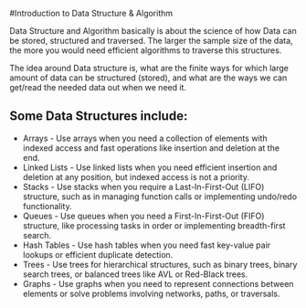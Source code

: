 #Introduction to Data Structure & Algorithm

Data Structure and Algorithm basically is about the science of how Data can be
stored, structured and traversed. The larger the sample size of the data, the more
you would need efficient algorithms to traverse this structures.

The idea around Data structure is, what are the finite ways for which large amount of
data can be structured (stored), and what are the ways we can get/read the needed
data out when we need it.


## Some Data Structures include:
- Arrays - Use arrays when you need a collection of elements with indexed access
and fast operations like insertion and deletion at the end.
- Linked Lists - Use linked lists when you need efficient insertion and deletion at
any position, but indexed access is not a priority.
- Stacks - Use stacks when you require a Last-In-First-Out (LIFO) structure, such
as in managing function calls or implementing undo/redo functionality.
- Queues - Use queues when you need a First-In-First-Out (FIFO) structure, like
processing tasks in order or implementing breadth-first search.
- Hash Tables - Use hash tables when you need fast key-value pair lookups or
efficient duplicate detection.
- Trees - Use trees for hierarchical structures, such as binary trees, binary search
trees, or balanced trees like AVL or Red-Black trees.
- Graphs - Use graphs when you need to represent connections between
elements or solve problems involving networks, paths, or traversals.